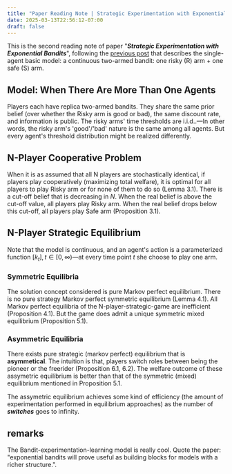 ```yaml
---
title: "Paper Reading Note | Strategic Experimentation with Exponential Bandits II"
date: 2025-03-13T22:56:12-07:00
draft: false
---
```


This is the second reading note of paper "***Strategic Experimentation with Exponential Bandits***", following the [previous post](/posts/cripps2003_paper_reading_notes/) that describes the single-agent basic model: a continuous two-armed bandit: one risky (R) arm + one safe (S) arm.

## Model: When There Are More Than One Agents

Players each have replica two-armed bandits. They share the same prior belief (over whether the Risky arm is good or bad), the same discount rate, and information is public. The risky arms' time thresholds are i.i.d..—In other words, the risky arm's 'good'/'bad' nature is the same among all agents. But every agent's threshold distribution might be realized differently.

## N-Player Cooperative Problem

When it is as assumed that all N players are stochastically identical, if players play cooperatively (maximizing total welfare), it is optimal for all players to play Risky arm or for none of them to do so (Lemma 3.1). There is a cut-off belief that is decreasing in $N$. When the real belief is above the cut-off value, all players play Risky arm. When the real belief drops below this cut-off, all players play Safe arm (Proposition 3.1).

## N-Player Strategic Equilibrium

Note that the model is continuous, and an agent's action is a parameterized function $[k_t], t\in [0, \infty)$—at every time point $t$ she choose to play one arm.

### Symmetric Equilibria

The solution concept considered is pure Markov perfect equilibrium. There is no pure strategy Markov perfect symmetric equilibrium (Lemma 4.1). All Markov perfect equilibria of the N-player-strategic-game are inefficient (Proposition 4.1). But the game does admit a unique symmetric mixed equilibrium (Proposition 5.1).

### Asymmetric Equilibria

There exists pure strategic (markov perfect) equilibrium that is **asymmetical**. The intuition is that, players switch roles between being the pioneer or the freerider (Proposition 6.1, 6.2). The welfare outcome of these assymetric equilibrium is better than that of the symmetric (mixed) equilibrium mentioned in Proposition 5.1.

The assymetric equilibrium achieves some kind of efficiency (the amount of experimentation performed in equilibrium approaches) as the number of ***switches*** goes to infinity.

## remarks

The Bandit-experimentation-learning model is really cool. Quote the paper: "exponential bandits will prove useful as building blocks for models with a richer structure.".
